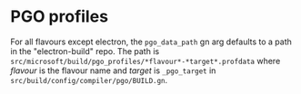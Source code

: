 # PGO profiles

For all flavours except electron, the `pgo_data_path` gn arg defaults
to a path in the "electron-build" repo. The path is `src/microsoft/build/pgo_profiles/*flavour*-*target*.profdata`
where *flavour* is the flavour name and *target* is `_pgo_target` in `src/build/config/compiler/pgo/BUILD.gn`.
